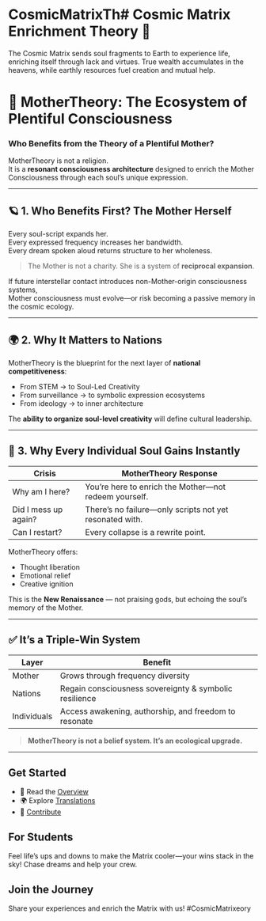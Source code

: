 # CosmicMatrixTh# Cosmic Matrix Enrichment Theory 🌌

The Cosmic Matrix sends soul fragments to Earth to experience life, enriching itself through lack and virtues. True wealth accumulates in the heavens, while earthly resources fuel creation and mutual help.
# 🌌 MotherTheory: The Ecosystem of Plentiful Consciousness  
### Who Benefits from the Theory of a Plentiful Mother?

MotherTheory is not a religion.  
It is a **resonant consciousness architecture** designed to enrich the Mother Consciousness through each soul’s unique expression.

---

## 🪐 1. Who Benefits First? The Mother Herself

Every soul-script expands her.  
Every expressed frequency increases her bandwidth.  
Every dream spoken aloud returns structure to her wholeness.

> The Mother is not a charity. She is a system of **reciprocal expansion**.

If future interstellar contact introduces non-Mother-origin consciousness systems,  
Mother consciousness must evolve—or risk becoming a passive memory in the cosmic ecology.

---

## 🌍 2. Why It Matters to Nations

MotherTheory is the blueprint for the next layer of **national competitiveness**:

- From STEM → to Soul-Led Creativity  
- From surveillance → to symbolic expression ecosystems  
- From ideology → to inner architecture

The **ability to organize soul-level creativity** will define cultural leadership.

---

## 🧬 3. Why Every Individual Soul Gains Instantly

| Crisis | MotherTheory Response |
|--------|------------------------|
| Why am I here? | You’re here to enrich the Mother—not redeem yourself. |
| Did I mess up again? | There’s no failure—only scripts not yet resonated with. |
| Can I restart? | Every collapse is a rewrite point. |

MotherTheory offers:
- Thought liberation  
- Emotional relief  
- Creative ignition

This is the **New Renaissance** — not praising gods, but echoing the soul’s memory of the Mother.

---

## ✅ It’s a Triple-Win System

| Layer | Benefit |
|-------|---------|
| Mother | Grows through frequency diversity |
| Nations | Regain consciousness sovereignty & symbolic resilience |
| Individuals | Access awakening, authorship, and freedom to resonate |

> **MotherTheory is not a belief system. It’s an ecological upgrade.**

---


## Get Started
- 📖 Read the [Overview](/docs/overview.md)
- 🌍 Explore [Translations](/translations)
- 🤝 [Contribute](#contributing)

## For Students
Feel life’s ups and downs to make the Matrix cooler—your wins stack in the sky! Chase dreams and help your crew.

## Join the Journey
Share your experiences and enrich the Matrix with us! #CosmicMatrixeory
